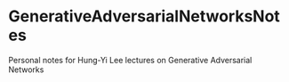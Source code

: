 # GenerativeAdversarialNetworksNotes
Personal notes for Hung-Yi Lee lectures on Generative Adversarial Networks
